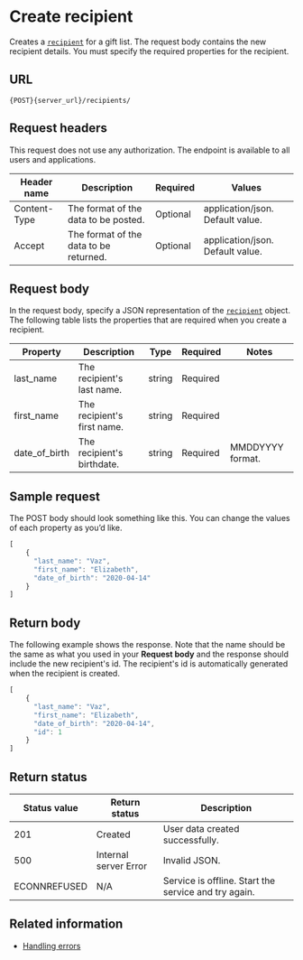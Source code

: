# Create recipient

Creates a [`recipient`](recipient) for a gift list.
The request body contains the new recipient details.
You must specify the required properties for the recipient.

## URL

```shell
{POST}{server_url}/recipients/
```

## Request headers

This request does not use any authorization. The endpoint is available to all users and applications.

| Header name | Description | Required | Values |
| -------------- | ------ | ------------ |------------ |
| Content-Type | The format of the data to be posted. | Optional | application/json. Default value.  |
| Accept | The format of the data to be returned. | Optional | application/json. Default value. |

## Request body

In the request body, specify a JSON representation of the [`recipient`](recipient) object. The following table lists the properties that are required when you create a recipient.

| Property | Description | Type | Required | Notes |
| -------------- | ------ | ------------ |------------ |------------ |
| last_name | The recipient's last name. | string | Required |   |
| first_name | The recipient's first name. | string | Required |  |
| date_of_birth | The recipient's birthdate. | string | Required | MMDDYYYY format. |

## Sample request

The POST body should look something like this. You can change the values of each property as you’d like.

```js
[
    {
      "last_name": "Vaz",
      "first_name": "Elizabeth",
      "date_of_birth": "2020-04-14"
    }
]
```

## Return body

The following example shows the response. Note that the name should be the same as what you used in your **Request body** and the response should include the new recipient's id. The recipient's id is automatically generated when the recipient is created.

```js
[
    {
      "last_name": "Vaz",
      "first_name": "Elizabeth",
      "date_of_birth": "2020-04-14",
      "id": 1
    }
]
```

## Return status

| Status value | Return status | Description |
| ------------- | ----------- | ----------- |
| 201 | Created | User data created successfully. |
| 500 | Internal server Error | Invalid JSON. |
| ECONNREFUSED | N/A | Service is offline. Start the service and try again. |

## Related information

* [Handling errors](handling_errors.md)
